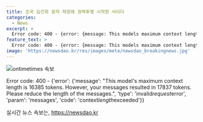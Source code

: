 ```yaml
---
title: 조국 김건희 문자 파장에 권력투쟁 시작한 사이다
categories:
  - News
excerpt: >
  Error code: 400 - {error: {message: This models maximum context length is 16385 tokens. However, your messages resulted in 16915 tokens. Please reduce the length of the messages., type: invalid_request_error, param: messages, code: context_length_exceeded}}
feature_text: >
  Error code: 400 - {error: {message: This models maximum context length is 16385 tokens. However, your messages resulted in 16915 tokens. Please reduce the length of the messages., type: invalid_request_error, param: messages, code: context_length_exceeded}}
image: 'https://newsdao.kr/res/images/meta/newsdao_breakingnews.jpg'
---
```


<p><img src="https://newsdao.kr/res/images/meta/newsdao_breakingnews.jpg" alt="ontimetimes 속보" /></p>

<p>Error code: 400 - {'error': {'message': "This model's maximum context length is 16385 tokens. However, your messages resulted in 17837 tokens. Please reduce the length of the messages.", 'type': 'invalid<em>request</em>error', 'param': 'messages', 'code': 'context<em>length</em>exceeded'}}</p>
실시간 뉴스 속보는, <a href="https://newsdao.kr" rel="dofollow">https://newsdao.kr</a>


